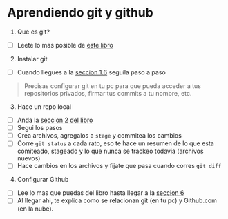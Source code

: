 # Aprendiendo git y github

1. Que es git?
- [ ] Leete lo mas posible de [este libro](https://git-scm.com/book/es/v2/Inicio---Sobre-el-Control-de-Versiones-Fundamentos-de-Git)

2. Instalar git
- [ ] Cuando llegues a la [seccion 1.6](https://git-scm.com/book/es/v2/Inicio---Sobre-el-Control-de-Versiones-Configurando-Git-por-primera-vez) seguila paso a paso
> Precisas configurar git en tu pc para que pueda acceder a tus repositorios privados, firmar tus commits a tu nombre, etc.

3. Hace un repo local
- [ ] Anda la [seccion 2 del libro](https://git-scm.com/book/es/v2/Fundamentos-de-Git-Obteniendo-un-repositorio-Git)
- [ ] Segui los pasos
- [ ] Crea archivos, agregalos a `stage` y commitea los cambios
- [ ] Corre `git status` a cada rato, eso te hace un resumen de lo que esta comiteado, stageado y lo que nunca se trackeo todavia (archivos nuevos)
- [ ] Hace cambios en los archivos y fijate que pasa cuando corres `git diff`

4. Configurar Github
- [ ] Lee lo mas que puedas del libro hasta llegar a la [seccion 6](https://git-scm.com/book/es/v2/GitHub-Creaci%c3%b3n-y-configuraci%c3%b3n-de-la-cuenta)
- [ ] Al llegar ahi, te explica como se relacionan git (en tu pc) y Github.com (en la nube).
